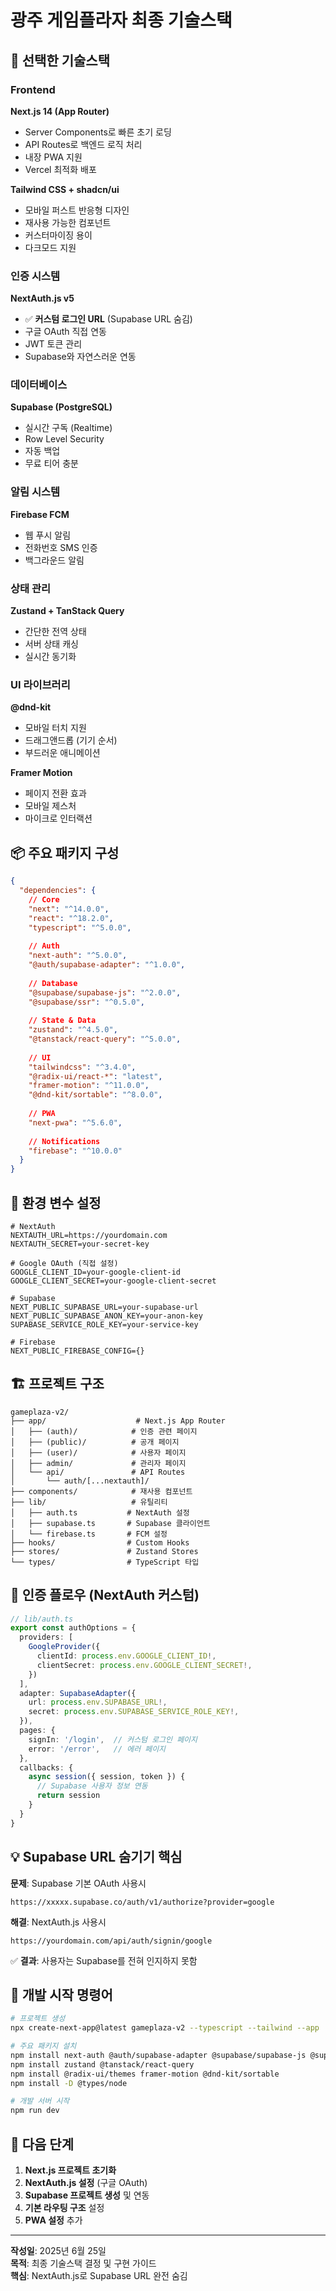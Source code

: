# 광주 게임플라자 최종 기술스택

## 🎯 선택한 기술스택

### Frontend
**Next.js 14 (App Router)**
- Server Components로 빠른 초기 로딩
- API Routes로 백엔드 로직 처리
- 내장 PWA 지원
- Vercel 최적화 배포

**Tailwind CSS + shadcn/ui**
- 모바일 퍼스트 반응형 디자인
- 재사용 가능한 컴포넌트
- 커스터마이징 용이
- 다크모드 지원

### 인증 시스템
**NextAuth.js v5**
- ✅ **커스텀 로그인 URL** (Supabase URL 숨김)
- 구글 OAuth 직접 연동
- JWT 토큰 관리
- Supabase와 자연스러운 연동

### 데이터베이스
**Supabase (PostgreSQL)**
- 실시간 구독 (Realtime)
- Row Level Security
- 자동 백업
- 무료 티어 충분

### 알림 시스템
**Firebase FCM**
- 웹 푸시 알림
- 전화번호 SMS 인증
- 백그라운드 알림

### 상태 관리
**Zustand + TanStack Query**
- 간단한 전역 상태
- 서버 상태 캐싱
- 실시간 동기화

### UI 라이브러리
**@dnd-kit**
- 모바일 터치 지원
- 드래그앤드롭 (기기 순서)
- 부드러운 애니메이션

**Framer Motion**
- 페이지 전환 효과
- 모바일 제스처
- 마이크로 인터랙션

## 📦 주요 패키지 구성

```json
{
  "dependencies": {
    // Core
    "next": "^14.0.0",
    "react": "^18.2.0",
    "typescript": "^5.0.0",
    
    // Auth
    "next-auth": "^5.0.0",
    "@auth/supabase-adapter": "^1.0.0",
    
    // Database
    "@supabase/supabase-js": "^2.0.0",
    "@supabase/ssr": "^0.5.0",
    
    // State & Data
    "zustand": "^4.5.0",
    "@tanstack/react-query": "^5.0.0",
    
    // UI
    "tailwindcss": "^3.4.0",
    "@radix-ui/react-*": "latest",
    "framer-motion": "^11.0.0",
    "@dnd-kit/sortable": "^8.0.0",
    
    // PWA
    "next-pwa": "^5.6.0",
    
    // Notifications
    "firebase": "^10.0.0"
  }
}
```

## 🔧 환경 변수 설정

```env
# NextAuth
NEXTAUTH_URL=https://yourdomain.com
NEXTAUTH_SECRET=your-secret-key

# Google OAuth (직접 설정)
GOOGLE_CLIENT_ID=your-google-client-id
GOOGLE_CLIENT_SECRET=your-google-client-secret

# Supabase
NEXT_PUBLIC_SUPABASE_URL=your-supabase-url
NEXT_PUBLIC_SUPABASE_ANON_KEY=your-anon-key
SUPABASE_SERVICE_ROLE_KEY=your-service-key

# Firebase
NEXT_PUBLIC_FIREBASE_CONFIG={}
```

## 🏗️ 프로젝트 구조

```
gameplaza-v2/
├── app/                    # Next.js App Router
│   ├── (auth)/            # 인증 관련 페이지
│   ├── (public)/          # 공개 페이지
│   ├── (user)/            # 사용자 페이지
│   ├── admin/             # 관리자 페이지
│   └── api/               # API Routes
│       └── auth/[...nextauth]/
├── components/            # 재사용 컴포넌트
├── lib/                   # 유틸리티
│   ├── auth.ts           # NextAuth 설정
│   ├── supabase.ts       # Supabase 클라이언트
│   └── firebase.ts       # FCM 설정
├── hooks/                # Custom Hooks
├── stores/               # Zustand Stores
└── types/                # TypeScript 타입
```

## 🔐 인증 플로우 (NextAuth 커스텀)

```typescript
// lib/auth.ts
export const authOptions = {
  providers: [
    GoogleProvider({
      clientId: process.env.GOOGLE_CLIENT_ID!,
      clientSecret: process.env.GOOGLE_CLIENT_SECRET!,
    })
  ],
  adapter: SupabaseAdapter({
    url: process.env.SUPABASE_URL!,
    secret: process.env.SUPABASE_SERVICE_ROLE_KEY!,
  }),
  pages: {
    signIn: '/login',  // 커스텀 로그인 페이지
    error: '/error',   // 에러 페이지
  },
  callbacks: {
    async session({ session, token }) {
      // Supabase 사용자 정보 연동
      return session
    }
  }
}
```

## 💡 Supabase URL 숨기기 핵심

**문제**: Supabase 기본 OAuth 사용시 
```
https://xxxxx.supabase.co/auth/v1/authorize?provider=google
```

**해결**: NextAuth.js 사용시
```
https://yourdomain.com/api/auth/signin/google
```

✅ **결과**: 사용자는 Supabase를 전혀 인지하지 못함

## 🚀 개발 시작 명령어

```bash
# 프로젝트 생성
npx create-next-app@latest gameplaza-v2 --typescript --tailwind --app

# 주요 패키지 설치
npm install next-auth @auth/supabase-adapter @supabase/supabase-js @supabase/ssr
npm install zustand @tanstack/react-query
npm install @radix-ui/themes framer-motion @dnd-kit/sortable
npm install -D @types/node

# 개발 서버 시작
npm run dev
```

## 📝 다음 단계

1. **Next.js 프로젝트 초기화**
2. **NextAuth.js 설정** (구글 OAuth)
3. **Supabase 프로젝트 생성** 및 연동
4. **기본 라우팅 구조** 설정
5. **PWA 설정** 추가

---

**작성일**: 2025년 6월 25일  
**목적**: 최종 기술스택 결정 및 구현 가이드  
**핵심**: NextAuth.js로 Supabase URL 완전 숨김